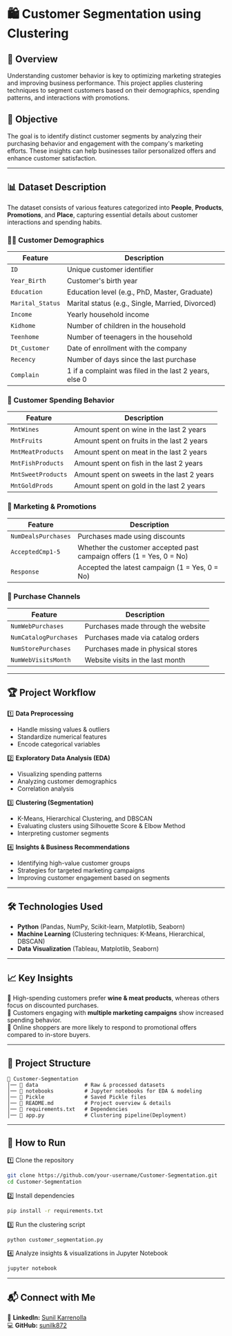 
# 🛍️ Customer Segmentation using Clustering  

## 📌 Overview  
Understanding customer behavior is key to optimizing marketing strategies and improving business performance. This project applies clustering techniques to segment customers based on their demographics, spending patterns, and interactions with promotions.  

## 🚀 Objective  
The goal is to identify distinct customer segments by analyzing their purchasing behavior and engagement with the company's marketing efforts. These insights can help businesses tailor personalized offers and enhance customer satisfaction.  

---

## 📊 Dataset Description  

The dataset consists of various features categorized into **People**, **Products**, **Promotions**, and **Place**, capturing essential details about customer interactions and spending habits.

### 🧑‍💼 Customer Demographics  
| Feature         | Description  |
|----------------|-------------|
| `ID`           | Unique customer identifier  |
| `Year_Birth`   | Customer's birth year  |
| `Education`    | Education level (e.g., PhD, Master, Graduate)  |
| `Marital_Status` | Marital status (e.g., Single, Married, Divorced)  |
| `Income`       | Yearly household income  |
| `Kidhome`      | Number of children in the household  |
| `Teenhome`     | Number of teenagers in the household  |
| `Dt_Customer`  | Date of enrollment with the company  |
| `Recency`      | Number of days since the last purchase  |
| `Complain`     | 1 if a complaint was filed in the last 2 years, else 0  |

### 🍷 Customer Spending Behavior  
| Feature           | Description  |
|------------------|-------------|
| `MntWines`       | Amount spent on wine in the last 2 years  |
| `MntFruits`      | Amount spent on fruits in the last 2 years  |
| `MntMeatProducts` | Amount spent on meat in the last 2 years  |
| `MntFishProducts` | Amount spent on fish in the last 2 years  |
| `MntSweetProducts` | Amount spent on sweets in the last 2 years  |
| `MntGoldProds`   | Amount spent on gold in the last 2 years  |

### 🎯 Marketing & Promotions  
| Feature            | Description  |
|-------------------|-------------|
| `NumDealsPurchases` | Purchases made using discounts  |
| `AcceptedCmp1-5`   | Whether the customer accepted past campaign offers (1 = Yes, 0 = No)  |
| `Response`        | Accepted the latest campaign (1 = Yes, 0 = No)  |

### 🏬 Purchase Channels  
| Feature               | Description  |
|----------------------|-------------|
| `NumWebPurchases`    | Purchases made through the website  |
| `NumCatalogPurchases` | Purchases made via catalog orders  |
| `NumStorePurchases`  | Purchases made in physical stores  |
| `NumWebVisitsMonth`  | Website visits in the last month  |

---

## 🏆 Project Workflow  

1️⃣ **Data Preprocessing**  
   - Handle missing values & outliers  
   - Standardize numerical features  
   - Encode categorical variables  

2️⃣ **Exploratory Data Analysis (EDA)**  
   - Visualizing spending patterns  
   - Analyzing customer demographics  
   - Correlation analysis  

3️⃣ **Clustering (Segmentation)**  
   - K-Means, Hierarchical Clustering, and DBSCAN  
   - Evaluating clusters using Silhouette Score & Elbow Method  
   - Interpreting customer segments  

4️⃣ **Insights & Business Recommendations**  
   - Identifying high-value customer groups  
   - Strategies for targeted marketing campaigns  
   - Improving customer engagement based on segments  

---

## 🛠️ Technologies Used  
- **Python** (Pandas, NumPy, Scikit-learn, Matplotlib, Seaborn)  
- **Machine Learning** (Clustering techniques: K-Means, Hierarchical, DBSCAN)  
- **Data Visualization** (Tableau, Matplotlib, Seaborn)  

---

## 📈 Key Insights  
🔹 High-spending customers prefer **wine & meat products**, whereas others focus on discounted purchases.  
🔹 Customers engaging with **multiple marketing campaigns** show increased spending behavior.  
🔹 Online shoppers are more likely to respond to promotional offers compared to in-store buyers.  

---

## 📂 Project Structure  
```
📂 Customer-Segmentation
│── 📁 data               # Raw & processed datasets
│── 📁 notebooks          # Jupyter notebooks for EDA & modeling
│── 📁 Pickle             # Saved Pickle files
│── 📄 README.md          # Project overview & details
│── 📄 requirements.txt   # Dependencies
│── 📄 app.py             # Clustering pipeline(Deployment)
```

---

## 📌 How to Run  
1️⃣ Clone the repository  
```bash
git clone https://github.com/your-username/Customer-Segmentation.git
cd Customer-Segmentation
```
2️⃣ Install dependencies  
```bash
pip install -r requirements.txt
```
3️⃣ Run the clustering script  
```bash
python customer_segmentation.py
```
4️⃣ Analyze insights & visualizations in Jupyter Notebook  
```bash
jupyter notebook
```

---

## 📬 Connect with Me  
🔗 **LinkedIn:** [Sunil Karrenolla](https://www.linkedin.com/in/sunil-karrenolla/)  
💻 **GitHub:** [sunilk872](https://github.com/sunilk872/)  

